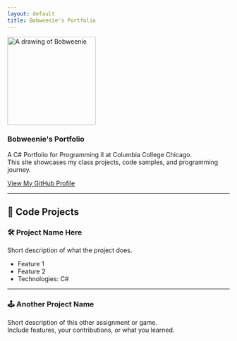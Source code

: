 ```yaml
---
layout: default
title: Bobweenie's Portfolio
---
```


<img src="![BobweeniePFP](https://github.com/user-attachments/assets/9ea023e6-0861-4321-bba2-3b8d7210b63d)
" alt="A drawing of Bobweenie" width="200"/>

### Bobweenie's Portfolio

A C# Portfolio for Programming II at Columbia College Chicago.  
This site showcases my class projects, code samples, and programming journey.

[View My GitHub Profile](https://github.com/Bobweenie)

---

## 🧠 Code Projects

### 🛠️ Project Name Here
Short description of what the project does.  
- Feature 1  
- Feature 2  
- Technologies: C#

---

### 🕹️ Another Project Name
Short description of this other assignment or game.  
Include features, your contributions, or what you learned.
